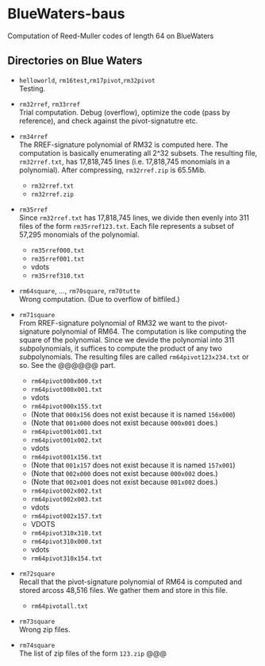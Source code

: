 # BlueWaters-baus

Computation of Reed-Muller codes of length 64 on BlueWaters



## Directories on Blue Waters

* `helloworld`, `rm16test`,`rm17pivot`,`rm32pivot`  
  Testing.

* `rm32rref`, `rm33rref`  
  Trial computation.
  Debug (overflow), optimize the code (pass by reference), 
  and check against the pivot-signatutre etc.

* `rm34rref`  
  The RREF-signature polynomial of RM32 is computed here.
  The computation is basically enumerating all 2^32 subsets.
  The resulting file, `rm32rref.txt`, has 17,818,745 lines
  (i.e. 17,818,745 monomials in a polynomial).
  After compressing, `rm32rref.zip` is 65.5Mib.
  * `rm32rref.txt`
  * `rm32rref.zip`

* `rm35rref`  
  Since `rm32rref.txt` has 17,818,745 lines,
  we divide then evenly into 311 files of the form `rm35rref123.txt`.
  Each file represents a subset of 57,295 monomials of the polynomial.
  * `rm35rref000.txt`
  * `rm35rref001.txt`
  * vdots
  * `rm35rref310.txt`

* `rm64square`, ..., `rm70square`, `rm70tutte`    
  Wrong computation.
  (Due to overflow of bitfiled.)

* `rm71square`  
  From RREF-signature polynomial of RM32
  we want to the pivot-signature polynomial of RM64.
  The computation is like computing the square of the polynomial.
  Since we devide the polynomial into 311 *sub*polynomials,
  it suffices to compute the product of any two *sub*polynomials.
  The resulting files are called `rm64pivot123x234.txt` or so.
  See the @@@@@@ part.
  * `rm64pivot000x000.txt`
  * `rm64pivot000x001.txt`
  * vdots
  * `rm64pivot000x155.txt`
  * (Note that `000x156` does not exist because it is named `156x000`)
  * (Note that `001x000` does not exist because `000x001` does.)
  * `rm64pivot001x001.txt`
  * `rm64pivot001x002.txt`
  * vdots
  * `rm64pivot001x156.txt`
  * (Note that `001x157` does not exist because it is named `157x001`)
  * (Note that `002x000` does not exist because `000x002` does.)
  * (Note that `002x001` does not exist because `001x002` does.)
  * `rm64pivot002x002.txt`
  * `rm64pivot002x003.txt`
  * vdots
  * `rm64pivot002x157.txt`
  * VDOTS
  * `rm64pivot310x310.txt`
  * `rm64pivot310x000.txt`
  * vdots
  * `rm64pivot310x154.txt`

* `rm72square`  
  Recall that the pivot-signature polynomial of RM64
  is computed and stored arcoss 48,516 files.
  We gather them and store in this file.
  * `rm64pivotall.txt`

* `rm73square`  
  Wrong zip files.

* `rm74square`  
  The list of zip files of the form `123.zip` @@@
